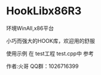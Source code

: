 # HookLibx86R3

环境WinAll,x86平台

小巧而强大的HOOK库，欢迎用的舒服

使用示例 在 test工程 test.cpp中 参考

作者:火哥 QQ群：1026716399 
